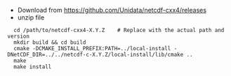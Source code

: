 - Download from https://github.com/Unidata/netcdf-cxx4/releases
- unzip file

```
  cd /path/to/netcdf-cxx4-X.Y.Z    # Replace with the actual path and version
  mkdir build && cd build
  cmake -DCMAKE_INSTALL_PREFIX:PATH=../local-install -DNetCDF_DIR=../../netcdf-c-X.Y.Z/local-install/lib/cmake ..
  make
  make install
```
